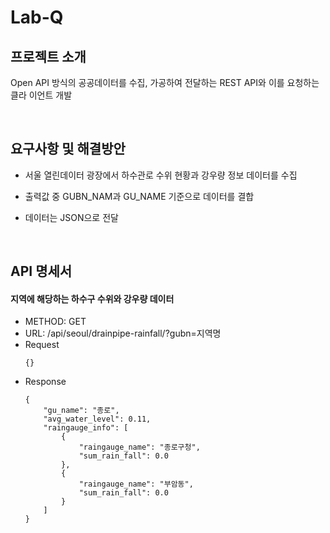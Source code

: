 # Lab-Q

## 프로젝트 소개

Open API 방식의 공공데이터를 수집, 가공하여 전달하는 REST API와 이를 요청하는 클라
이언트 개발

<br>

## 요구사항 및 해결방안

- 서울 열린데이터 광장에서 하수관로 수위 현황과 강우량 정보 데이터를 수집

- 출력값 중 GUBN_NAM과 GU_NAME 기준으로 데이터를 결합

- 데이터는 JSON으로 전달

<br>

## API 명세서

#### 지역에 해당하는 하수구 수위와 강우량 데이터

- METHOD: GET
- URL: /api/seoul/drainpipe-rainfall/?gubn=지역명
- Request
  ```
  {}
  ```
- Response
  ```
  {
      "gu_name": "종로",
      "avg_water_level": 0.11,
      "raingauge_info": [
          {
              "raingauge_name": "종로구청",
              "sum_rain_fall": 0.0
          },
          {
              "raingauge_name": "부암동",
              "sum_rain_fall": 0.0
          }
      ]
  }
  ```
